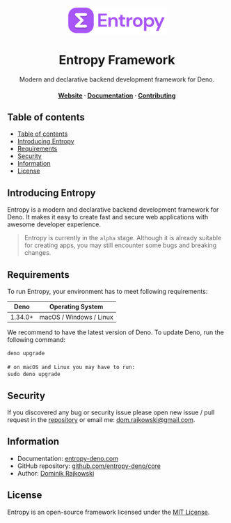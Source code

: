 <div align="center">
  <img src="./.github/logo-full.png" height="64" alt="Logo">

  <p align="center">
    <h1>Entropy Framework</h1>
  </p>

  <p align="center">Modern and declarative backend development framework for Deno.</p>

  <h4>
    <a href="https://entropy-deno.com">Website</a>
    <span> · </span>
    <a href="https://entropy-deno.com/docs/introducing-entropy">Documentation</a>
    <span> · </span>
    <a href="https://entropy-deno.com/docs/more/contributing">Contributing</a>
  </h4>
</div>

## Table of contents

- [Table of contents](#table-of-contents)
- [Introducing Entropy](#introducing-entropy)
- [Requirements](#requirements)
- [Security](#security)
- [Information](#information)
- [License](#license)

## Introducing Entropy

Entropy is a modern and declarative backend development framework for Deno. It makes it easy to create fast and secure web applications with awesome developer experience.

> Entropy is currently in the `alpha` stage. Although it is already suitable for creating apps, you may still encounter some bugs and breaking changes.

## Requirements

To run Entropy, your environment has to meet following requirements:

| Deno      | Operating System         |
| --------- | ------------------------ |
| 1.34.0+   | macOS / Windows / Linux  |

We recommend to have the latest version of Deno. To update Deno, run the following command:

```shell
deno upgrade

# on macOS and Linux you may have to run:
sudo deno upgrade
```

## Security

If you discovered any bug or security issue please open new issue / pull request in the [repository](https://github.com/entropy-deno/core) or email me: dom.rajkowski@gmail.com.

## Information

- Documentation: [entropy-deno.com](https://entropy-deno.com/docs/introducing-entropy)
- GitHub repository: [github.com/entropy-deno/core](https://github.com/entropy-deno/core)
- Author: [Dominik Rajkowski](https://github.com/dominiq007)

## License

Entropy is an open-source framework licensed under the [MIT License](https://github.com/entropy-deno/core/blob/main/LICENSE).

